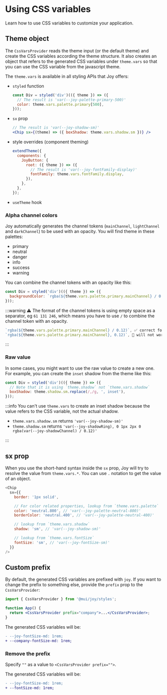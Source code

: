 # Using CSS variables

<p class="description">Learn how to use CSS variables to customize your application.</p>

## Theme object

The `CssVarsProvider` reads the theme input (or the default theme) and create the CSS variables according the theme structure. It also creates an object that refers to the generated CSS variables under `theme.vars` so that you can use the CSS variable from the javascript theme.

The `theme.vars` is available in all styling APIs that Joy offers:

- `styled` function
  ```js
  const Div = styled('div')(({ theme }) => ({
    // The result is 'var(--joy-palette-primary-500)'
    color: theme.vars.palette.primary[500],
  }));
  ```
- `sx` prop
  ```jsx
  // The result is 'var(--joy-shadow-sm)'
  <Chip sx={(theme) => ({ boxShadow: theme.vars.shadow.sm })} />
  ```
- style overrides (component theming)
  ```jsx
  extendTheme({
    components: {
      JoyButton: {
        root: ({ theme }) => ({
          // The result is 'var(--joy-fontFamily-display)'
          fontFamily: theme.vars.fontFamily.display,
        }),
      },
    },
  });
  ```
- `useTheme` hook

### Alpha channel colors

Joy automatically generates the channel tokens (`mainChannel`, `lightChannel` and `darkChannel`) to be used with an opacity. You will find theme in these palettes:

- primary
- neutral
- danger
- info
- success
- warning

You can combine the channel tokens with an opacity like this:

```js
const Div = styled('div')(({ theme }) => ({
  backgroundColor: `rgba(${theme.vars.palette.primary.mainChannel} / 0.12)`,
}));
```

:::warning
⚠️ The format of the channel tokens is using empty space as a separator, eg `61 131 246`, which means you have to use `/` to combine the channel token with an opacity.

```js
`rgba(${theme.vars.palette.primary.mainChannel} / 0.12)`, ✅ correct format
`rgba(${theme.vars.palette.primary.mainChannel}, 0.12)`, 🚫 will not work
```

:::

### Raw value

In some cases, you might want to use the raw value to create a new one. For example, you can create the `inset` shadow from the theme like this:

```js
const Div = styled('div')(({ theme }) => ({
  // Note that it is using `theme.shadow` not `theme.vars.shadow`
  boxShadow: theme.shadow.sm.replace(/,/g, ', inset'),
}));
```

:::info
You can't use `theme.vars` to create an inset shadow because the value refers to the CSS variable, not the actual shadow.

- `theme.vars.shadow.sm` returns `'var(--joy-shadow-sm)'`
- `theme.shadow.sm` returns `'var(--joy-shadowRing), 0 1px 2px 0 rgba(var(--joy-shadowChannel) / 0.12)'`

:::

## sx prop

When you use the short-hand syntax inside the `sx` prop, Joy will try to resolve the value from `theme.vars.*`. You can use `.` notation to get the value of an object.

```js
<Chip
  sx={{
    border: '1px solid',

    // For color related properties, lookup from `theme.vars.palette`
    color: 'neutral.800', // 'var(--joy-palette-neutral-800)'
    borderColor: 'neutral.400', // 'var(--joy-palette-neutral-400)'

    // lookup from `theme.vars.shadow`
    shadow: 'sm', // 'var(--joy-shadow-sm)'

    // lookup from `theme.vars.fontSize`
    fontSize: 'sm', // 'var(--joy-fontSize-sm)'
  }}
/>
```

## Custom prefix

By default, the generated CSS variables are prefixed with `joy`. If you want to change the prefix to something else, provide the `prefix` prop to the `CssVarsProvider`:

```jsx
import { CssVarsProvider } from '@mui/joy/styles';

function App() {
  return <CssVarsProvider prefix="company">...</CssVarsProvider>;
}
```

The generated CSS variables will be:

```diff
- --joy-fontSize-md: 1rem;
+ --company-fontSize-md: 1rem;
```

### Remove the prefix

Specify `""` as a value to `<CssVarsProvider prefix="">`.

The generated CSS variables will be:

```diff
- --joy-fontSize-md: 1rem;
+ --fontSize-md: 1rem;
```
